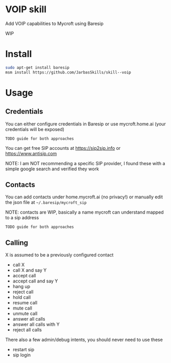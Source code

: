 # VOIP skill

Add VOIP capabilities to Mycroft using Baresip

WIP

# Install

```bash
sudo apt-get install baresip
msm install https://github.com/JarbasSkills/skill--voip
```

# Usage

## Credentials

You can either configure credentials in Baresip or use mycroft.home.ai (your credentials will be exposed)

    TODO guide for both approaches

You can get free SIP accounts at https://sip2sip.info or https://www.antisip.com

NOTE: I am NOT recommending a specific SIP provider, I found these with a simple google search and verified they work

## Contacts

You can add contacts under home.mycroft.ai (no privacy!) or manually edit the json file at ```~/.baresip/mycroft_sip```

NOTE: contacts are WIP, basically a name mycroft can understand mapped to a sip address

    TODO guide for both approaches

## Calling

X is assumed to be a previously configured contact

- call X
- call X and say Y
- accept call
- accept call and say Y
- hang up
- reject call
- hold call
- resume call
- mute call
- unmute call
- answer all calls
- answer all calls with Y
- reject all calls

There also a few admin/debug intents, you should never need to use these

- restart sip
- sip login